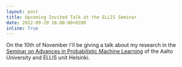 ```yaml
---
layout: post
title: Upcoming Invited Talk at the ELLIS Seminar
date: 2022-09-20 16:00:00+0200
inline: True
---
```


On the 10th of November I'll be giving a talk about my research in the [Seminar on Advances in Probabilistic Machine Learning](https://aaltoml.github.io/apml/) of the Aalto University and ELLIS unit Helsinki.

